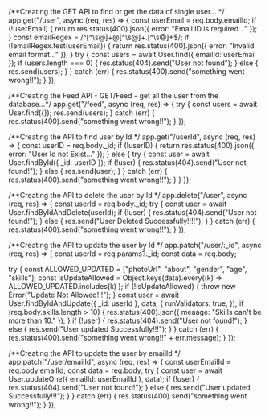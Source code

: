 /**Creating the GET API to find or get the data of single user... */
app.get("/user", async (req, res) => {
  const userEmail = req.body.emailId;
  if (!userEmail) {
    return res.status(400).json({ error: "Email ID is required..." });
  }
  const emailRegex = /^[^\s@]+@[^\s@]+\.[^\s@]+$/;
  if (!emailRegex.test(userEmail)) {
    return res.status(400).json({ error: "Invalid email format..." });
  }
  try {
    const users = await User.find({ emailId: userEmail });
    if (users.length === 0) {
      res.status(404).send("User not found");
    } else {
      res.send(users);
    }
  } catch (err) {
    res.status(400).send("something went wrong!!");
  }
});

/**Creating the Feed API - GET/Feed - get all the user from the database...*/
app.get("/feed", async (req, res) => {
  try {
    const users = await User.find({});
    res.send(users);
  } catch (err) {
    res.status(400).send("something went wrong!!");
  }
});

/**Creating the API to find user by Id */
app.get("/userId", async (req, res) => {
  const userID = req.body._id;
  if (!userID) {
    return res.status(400).json({ error: "User Id not Exist..." });
  } else {
    try {
      const user = await User.findById({ _id: userID });
      if (!user) {
        res.status(404).send("User not found!");
      } else {
        res.send(user);
      }
    } catch (err) {
      res.status(400).send("something went wrong!!");
    }
  }
});

/**Creating the API to delete the user by Id */
app.delete("/user", async (req, res) => {
  const userId = req.body._id;
  try {
    const user = await User.findByIdAndDelete(userId);
    if (!user) {
      res.status(404).send("User not found!");
    } else {
      res.send("User Deleted Successfully!!!!");
    }
  } catch (err) {
    res.status(400).send("something went wrong!!");
  }
});

/**Creating the API to update the user by Id */
app.patch("/user/:_id", async (req, res) => {
  const userId = req.params?._id;
  const data = req.body;

  try {
    const ALLOWED_UPDATED = ["photoUrl", "about", "gender", "age", "skills"];
    const isUpdateAllowed = Object.keys(data).every((k) =>
      ALLOWED_UPDATED.includes(k)
    );
    if (!isUpdateAllowed) {
      throw new Error("Update Not Allowed!!!");
    }
    const user = await User.findByIdAndUpdate({ _id: userId }, data, {
      runValidators: true,
    });
    if (req.body.skills.length > 10) {
      res.status(400).json({ meaage: "Skills can't be more than 10." });
    }
    if (!user) {
      res.status(404).send("User not found!");
    } else {
      res.send("User updated Successfully!!!");
    }
  } catch (err) {
    res.status(400).send("something went wrong!!" + err.message);
  }
});

/**Creating the API to update the user by emailId */
app.patch("/user/emailId", async (req, res) => {
  const userEmailId = req.body.emailId;
  const data = req.body;
  try {
    const user = await User.updateOne({ emailId: userEmailId }, data);
    if (!user) {
      res.status(404).send("User not found!");
    } else {
      res.send("User updated Successfully!!!");
    }
  } catch (err) {
    res.status(400).send("something went wrong!!");
  }
});